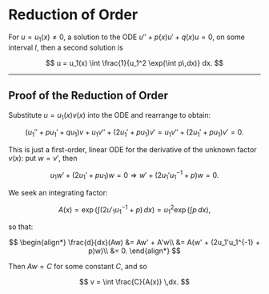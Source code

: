 # Reduction of Order

For $u = u_1(x) \neq 0$, a solution to the ODE $u'' + p(x)u' + q(x)u = 0$, on some interval $I$, then a second solution is

$$
    u = u_1(x) \int \frac{1}{u_1^2 \exp(\int p\,dx)} dx.
$$

---

## Proof of the Reduction of Order

Substitute $u = u_1(x)v(x)$ into the ODE and rearrange to obtain:

$$
    (u_1'' + pu_1' + qu_1)v + u_1v'' + (2u_1' + pu_1)v' = u_1v'' + (2u_1' + pu_1)v' = 0.
$$

This is just a first-order, linear ODE for the derivative of the unknown factor $v(x)$: put $w = v'$, then

$$
    u_1 w' + (2u_1' + pu_1)w = 0 \Rightarrow w' + (2u_1'u_1^{-1} + p)w = 0.
$$

We seek an integrating factor:

$$
    A(x) = \exp \left( \int (2u'_1 u_1^{-1} + p)\,dx\right) = u_1^2 \exp \left(\int p \,dx \right),
$$

so that:

$$
    \begin{align*}
        \frac{d}{dx}(Aw) &= Aw' + A'w\\
        &= A(w' + (2u_1'u_1^{-1} + p)w)\\
        &= 0.
    \end{align*}
$$

Then $Aw = C$ for some constant $C$, and so

$$
    v = \int \frac{C}{A(x)} \,dx.
$$